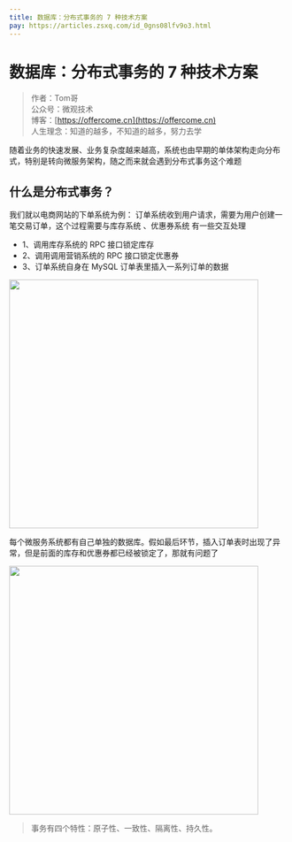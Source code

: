 ```yaml
---
title: 数据库：分布式事务的 7 种技术方案
pay: https://articles.zsxq.com/id_0gns08lfv9o3.html
---
```


#  数据库：分布式事务的 7 种技术方案

> 作者：Tom哥
> <br/>公众号：微观技术
> <br/> 博客：[https://offercome.cn](https://offercome.cn)
> <br/> 人生理念：知道的越多，不知道的越多，努力去学


随着业务的快速发展、业务复杂度越来越高，系统也由早期的单体架构走向分布式，特别是转向微服务架构，随之而来就会遇到分布式事务这个难题

## 什么是分布式事务？

我们就以电商网站的下单系统为例：
订单系统收到用户请求，需要为用户创建一笔交易订单，这个过程需要与库存系统 、优惠券系统 有一些交互处理

- 1、调用库存系统的 RPC 接口锁定库存
- 2、调用调用营销系统的 RPC 接口锁定优惠券
- 3、订单系统自身在 MySQL 订单表里插入一系列订单的数据

<div align="left">
    <img src="https://offercome.cn/images/pay/arch/16-1.png" width="450px">
</div>


每个微服务系统都有自己单独的数据库。假如最后环节，插入订单表时出现了异常，但是前面的库存和优惠券都已经被锁定了，那就有问题了

<div align="left">
    <img src="https://offercome.cn/images/pay/arch/16-2.png" width="450px">
</div>


> 事务有四个特性：原子性、一致性、隔离性、持久性。